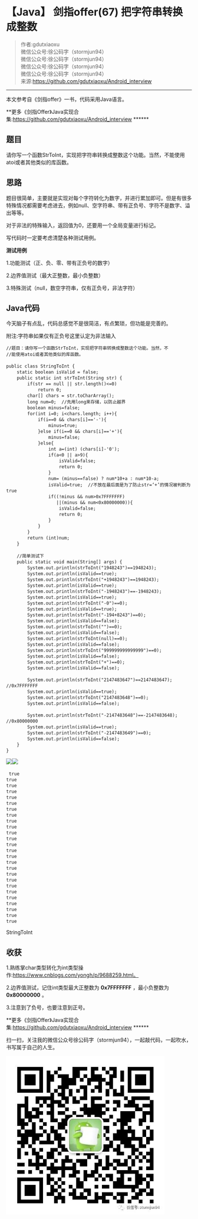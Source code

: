 # 【Java】 剑指offer(67) 把字符串转换成整数  
  
> 作者:gdutxiaoxu<br/> 微信公众号:徐公码字（stormjun94）<br/>微信公众号:徐公码字（stormjun94）<br/>微信公众号:徐公码字（stormjun94）<br/>微信公众号:徐公码字（stormjun94）<br/>来源:https://github.com/gdutxiaoxu/Android_interview

****

本文参考自《剑指offer》一书，代码采用Java语言。

**更多《剑指Offer》Java实现合集:https://github.com/gdutxiaoxu/Android_interview ******

## 题目

请你写一个函数StrToInt，实现把字符串转换成整数这个功能。当然，不能使用atoi或者其他类似的库函数。

## 思路

题目很简单，主要就是实现对每个字符转化为数字，并进行累加即可。但是有很多特殊情况都需要考虑进去，例如null、空字符串、带有正负号、字符不是数字、溢出等等。

对于非法的特殊输入，返回值为0，还要用一个全局变量进行标记。

写代码时一定要考虑清楚各种测试用例。

**测试用例**

1.功能测试（正、负、零、带有正负号的数字）

2.边界值测试（最大正整数，最小负整数）

3.特殊测试（null，数空字符串，仅有正负号，非法字符）

## **Java代码**

今天脑子有点乱，代码总感觉不是很简洁，有点繁琐，但功能是完善的。

附注:字符串如果仅有正负号这里认定为非法输入

    
    
    //题目：请你写一个函数StrToInt，实现把字符串转换成整数这个功能。当然，不
    //能使用atoi或者其他类似的库函数。
    
    public class StringToInt {
        static boolean isValid = false;
        public static int strToInt(String str) {
            if(str == null || str.length()<=0)
                return 0;
            char[] chars = str.toCharArray();
            long num=0;  //先用long来存储，以防止越界
            boolean minus=false;
            for(int i=0; i<chars.length; i++){
                if(i==0 && chars[i]=='-'){
                    minus=true;
                }else if(i==0 && chars[i]=='+'){
                    minus=false;
                }else{
                    int a=(int) (chars[i]-'0');
                    if(a<0 || a>9){
                        isValid=false;
                        return 0;
                    }
                    num= (minus==false) ? num*10+a : num*10-a;
                    isValid=true;  //不放在最后面是为了防止str=‘+’的情况被判断为true
                    if((!minus && num>0x7FFFFFFF)
                       ||(minus && num<0x80000000)){
                        isValid=false;
                        return 0;
                    }
                }
            }
            return (int)num;
        }
        
        //简单测试下
        public static void main(String[] args) {
    		System.out.println(strToInt("1948243")==1948243);
    		System.out.println(isValid==true);
    		System.out.println(strToInt("+1948243")==1948243);
    		System.out.println(isValid==true);
    		System.out.println(strToInt("-1948243")==-1948243);
    		System.out.println(isValid==true);
    		System.out.println(strToInt("-0")==0);
    		System.out.println(isValid==true);
    		System.out.println(strToInt("-194+8243")==0);
    		System.out.println(isValid==false);
    		System.out.println(strToInt("")==0);
    		System.out.println(isValid==false);
    		System.out.println(strToInt(null)==0);
    		System.out.println(isValid==false);
    		System.out.println(strToInt("999999999999999")==0);
    		System.out.println(isValid==false);
    		System.out.println(strToInt("+")==0);
    		System.out.println(isValid==false);
    		
    		System.out.println(strToInt("2147483647")==2147483647); //0x7FFFFFFF
    		System.out.println(isValid==true);
    		System.out.println(strToInt("2147483648")==0);
    		System.out.println(isValid==false);
    		
    		System.out.println(strToInt("-2147483648")==-2147483648); //0x80000000
    		System.out.println(isValid==true);
    		System.out.println(strToInt("-2147483649")==0);
    		System.out.println(isValid==false);
    	}
    }
    

![](https://images.cnblogs.com/OutliningIndicators/ContractedBlock.gif)![](https://images.cnblogs.com/OutliningIndicators/ExpandedBlockStart.gif)

    
    
     true
    true
    true
    true
    true
    true
    true
    true
    true
    true
    true
    true
    true
    true
    true
    true
    true
    true
    true
    true
    true
    true
    true
    true
    true
    true

StringToInt

## **收获**

1.熟练掌char类型转化为int类型操作:https://www.cnblogs.com/yongh/p/9688259.html。

2.边界值测试，记住int类型最大正整数为 **0x7FFFFFFF** ，最小负整数为 **0x80000000** 。

3.注意到了负号，也要注意到正号。

**更多《剑指Offer》Java实现合集:https://github.com/gdutxiaoxu/Android_interview ******

扫一扫，关注我的微信公众号徐公码字（stormjun94），一起敲代码，一起吹水，书写属于自己的人生。

![](https://raw.githubusercontent.com/gdutxiaoxu/blog_pic/master/offer/20200722234908.png)